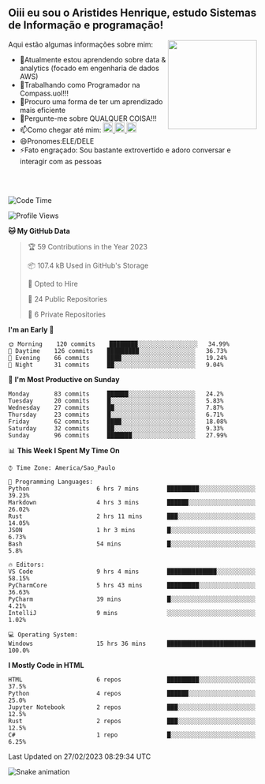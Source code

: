 ## Oiii eu sou o Aristides Henrique, estudo Sistemas de Informação e programação!

<div >
Aqui estão algumas informações sobre mim:<img align="right" height="180em" src="https://user-images.githubusercontent.com/97318481/177042589-45d62122-82a9-4a32-b3a7-87b322825b2f.png">
</div>

- 🌱Atualmente estou aprendendo sobre data & analytics (focado em engenharia de dados AWS)
- 👯Trabalhando como Programador na Compass.uol!!!
- 🤔Procuro uma forma de ter um aprendizado mais eficiente
- 💬Pergunte-me sobre QUALQUER COISA!!!
- 📫Como chegar até mim:
  <a href="https://www.instagram.com/aryhenry/" target="_blank">
  <img src="https://img.shields.io/badge/-Instagram-%23E4405F?style=for-the-badge&logo=instagram&logoColor=black" height="20px">
  </a>
  <a href="https://www.linkedin.com/in/aristides-henrique/" target="_blank">
  <img src="https://img.shields.io/badge/-LinkedIn-%230077B5?style=for-the-badge&logo=linkedin&logoColor=black" height="20px">
  </a> 
  <a href="mailto:arihenriqueuna@gmail.com">
  <img src="https://img.shields.io/badge/-Gmail-%23333?style=for-the-badge&logo=gmail&logoColor=white" height="20px">
  </a>
- 😄Pronomes:ELE/DELE
- ⚡Fato engraçado: Sou bastante extrovertido e adoro conversar e interagir com as pessoas
<br/>
<br/>

<!--START_SECTION:waka-->
![Code Time](http://img.shields.io/badge/Code%20Time-429%20hrs%2023%20mins-blue)

![Profile Views](http://img.shields.io/badge/Profile%20Views-1-blue)

**🐱 My GitHub Data** 

> 🏆 59 Contributions in the Year 2023
 > 
> 📦 107.4 kB Used in GitHub's Storage 
 > 
> 💼 Opted to Hire
 > 
> 📜 24 Public Repositories 
 > 
> 🔑 6 Private Repositories  
 > 
**I'm an Early 🐤** 

```text
🌞 Morning    120 commits    ████████░░░░░░░░░░░░░░░░░   34.99% 
🌇 Daytime    126 commits    █████████░░░░░░░░░░░░░░░░   36.73% 
🌃 Evening    66 commits     ████░░░░░░░░░░░░░░░░░░░░░   19.24% 
🌙 Night      31 commits     ██░░░░░░░░░░░░░░░░░░░░░░░   9.04%

```
📅 **I'm Most Productive on Sunday** 

```text
Monday       83 commits     ██████░░░░░░░░░░░░░░░░░░░   24.2% 
Tuesday      20 commits     █░░░░░░░░░░░░░░░░░░░░░░░░   5.83% 
Wednesday    27 commits     ██░░░░░░░░░░░░░░░░░░░░░░░   7.87% 
Thursday     23 commits     █░░░░░░░░░░░░░░░░░░░░░░░░   6.71% 
Friday       62 commits     ████░░░░░░░░░░░░░░░░░░░░░   18.08% 
Saturday     32 commits     ██░░░░░░░░░░░░░░░░░░░░░░░   9.33% 
Sunday       96 commits     ███████░░░░░░░░░░░░░░░░░░   27.99%

```


📊 **This Week I Spent My Time On** 

```text
⌚︎ Time Zone: America/Sao_Paulo

💬 Programming Languages: 
Python                   6 hrs 7 mins        █████████░░░░░░░░░░░░░░░░   39.23% 
Markdown                 4 hrs 3 mins        ██████░░░░░░░░░░░░░░░░░░░   26.02% 
Rust                     2 hrs 11 mins       ███░░░░░░░░░░░░░░░░░░░░░░   14.05% 
JSON                     1 hr 3 mins         █░░░░░░░░░░░░░░░░░░░░░░░░   6.73% 
Bash                     54 mins             █░░░░░░░░░░░░░░░░░░░░░░░░   5.8%

🔥 Editors: 
VS Code                  9 hrs 4 mins        ██████████████░░░░░░░░░░░   58.15% 
PyCharmCore              5 hrs 43 mins       █████████░░░░░░░░░░░░░░░░   36.63% 
PyCharm                  39 mins             █░░░░░░░░░░░░░░░░░░░░░░░░   4.21% 
IntelliJ                 9 mins              ░░░░░░░░░░░░░░░░░░░░░░░░░   1.02%

💻 Operating System: 
Windows                  15 hrs 36 mins      █████████████████████████   100.0%

```

**I Mostly Code in HTML** 

```text
HTML                     6 repos             █████████░░░░░░░░░░░░░░░░   37.5% 
Python                   4 repos             ██████░░░░░░░░░░░░░░░░░░░   25.0% 
Jupyter Notebook         2 repos             ███░░░░░░░░░░░░░░░░░░░░░░   12.5% 
Rust                     2 repos             ███░░░░░░░░░░░░░░░░░░░░░░   12.5% 
C#                       1 repo              █░░░░░░░░░░░░░░░░░░░░░░░░   6.25%

```



 Last Updated on 27/02/2023 08:29:34 UTC
<!--END_SECTION:waka-->

![Snake animation](https://github.com/arihenrique/arihenrique/blob/output/github-contribution-grid-snake.svg)
